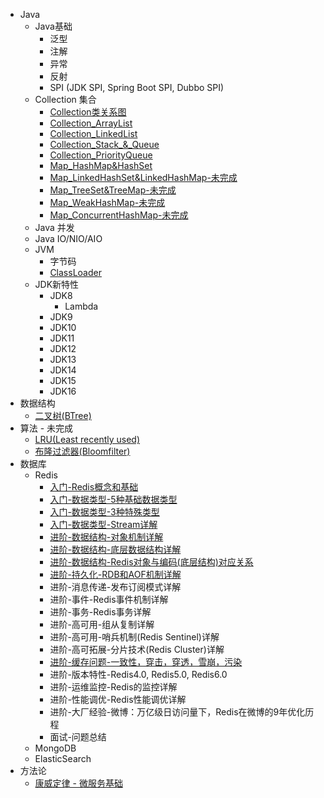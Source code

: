 - Java
  - Java基础
    - 泛型
    - 注解
    - 异常
    - 反射
    - SPI (JDK SPI, Spring Boot SPI, Dubbo SPI)
  - Collection 集合
    - [Collection类关系图](Java/collections/1_Collection_类关系图.md)
    - [Collection_ArrayList](Java/collections/2_Collection_ArrayList.md)
    - [Collection_LinkedList](Java/collections/3_Collection_LinkedList.md)
    - [Collection_Stack_&_Queue](Java/collections/4_Collection_Stack_&_Queue.md)
    - [Collection_PriorityQueue](Java/collections/5_Collection_PriorityQueue.md)
    - [Map_HashMap&HashSet](Java/collections/6_Map_HashMap&HashSet.md)
    - [Map_LinkedHashSet&LinkedHashMap-未完成](Java/collections/7_Map_LinkedHashSet&LinkedHashMap.md)
    - [Map_TreeSet&TreeMap-未完成](Java/collections/8_Map_TreeSet&TreeMap.md)
    - [Map_WeakHashMap-未完成](Java/collections/9_Map_WeakHashMap.md)
    - [Map_ConcurrentHashMap-未完成](Java/collections/10_Map_ConcurrentHashMap.md)
  - Java 并发
  - Java IO/NIO/AIO
  - JVM
    - 字节码
    - [ClassLoader](Java/JVM/ClassLoader.md)
  - JDK新特性
    - JDK8
      - Lambda
    - JDK9
    - JDK10
    - JDK11
    - JDK12
    - JDK13
    - JDK14
    - JDK15
    - JDK16
- 数据结构
  - [二叉树(BTree)](DataStructure/二叉树(BTree).md)
- 算法 - 未完成
  - [LRU(Least recently used)](Algorithm/LRU.md)
  - [布隆过滤器(Bloomfilter)](Algorithm/Bloomfilter.md)
- 数据库
  - Redis
    - [入门-Redis概念和基础](Database/Redis/1_入门-Redis概念和基础.md)
    - [入门-数据类型-5种基础数据类型](Database/Redis/2_入门-数据类型-5种基础数据类型.md)
    - [入门-数据类型-3种特殊类型](Database/Redis/3_入门-数据类型-3种特殊类型.md)
    - [入门-数据类型-Stream详解](Database/Redis/4_入门-数据类型-Stream详解.md)
    - [进阶-数据结构-对象机制详解](Database/Redis/5_进阶-数据结构-对象机制详解.md)
    - [进阶-数据结构-底层数据结构详解](Database/Redis/6_进阶-数据结构-底层数据结构详解.md)
    - [进阶-数据结构-Redis对象与编码(底层结构)对应关系](Database/Redis/7_进阶-数据结构-Redis对象与编码(底层结构)对应关系.md)
    - [进阶-持久化-RDB和AOF机制详解](Database/Redis/8_进阶-持久化-RDB和AOF机制详解.md)
    - 进阶-消息传递-发布订阅模式详解
    - 进阶-事件-Redis事件机制详解
    - 进阶-事务-Redis事务详解
    - 进阶-高可用-组从复制详解
    - 进阶-高可用-哨兵机制(Redis Sentinel)详解
    - 进阶-高可拓展-分片技术(Redis Cluster)详解
    - [进阶-缓存问题-一致性，穿击，穿透，雪崩，污染](Database/Redis/15_进阶-缓存问题-一致性-穿击-穿透-雪崩-污染.md)
    - 进阶-版本特性-Redis4.0, Redis5.0, Redis6.0
    - 进阶-运维监控-Redis的监控详解
    - 进阶-性能调优-Redis性能调优详解
    - 进阶-大厂经验-微博：万亿级日访问量下，Redis在微博的9年优化历程
    - 面试-问题总结
  - MongoDB
  - ElasticSearch
- 方法论
  - [康威定律 - 微服务基础](Methodology/康威定律.md)

